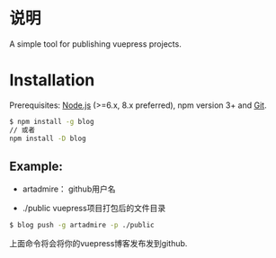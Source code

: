 # 说明

A simple tool for publishing vuepress projects.

# Installation

Prerequisites: [Node.js](https://nodejs.org/en/) (>=6.x, 8.x preferred), npm version 3+ and [Git](https://git-scm.com/).

``` bash
$ npm install -g blog
// 或者
npm install -D blog
```

## Example:

+ artadmire： github用户名

+ ./public vuepress项目打包后的文件目录

``` bash
$ blog push -g artadmire -p ./public
```

上面命令将会将你的vuepress博客发布发到github.


